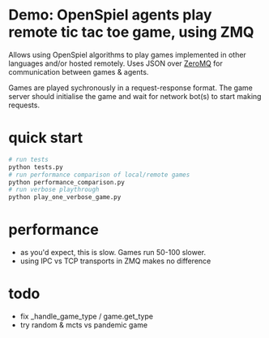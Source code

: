 # Demo: OpenSpiel agents play remote tic tac toe game, using ZMQ

Allows using OpenSpiel algorithms to play games implemented in other languages
and/or hosted remotely. Uses JSON over [ZeroMQ](https://zeromq.org/) for
communication between games & agents.

Games are played sychronously in a request-response format. The game server
should initialise the game and wait for network bot(s) to start making requests.

# quick start
```sh
# run tests
python tests.py
# run performance comparison of local/remote games
python performance_comparison.py
# run verbose playthrough
python play_one_verbose_game.py
```

# performance
- as you'd expect, this is slow. Games run 50-100 slower.
- using IPC vs TCP transports in ZMQ makes no difference

# todo
- fix _handle_game_type / game.get_type
- try random & mcts vs pandemic game
